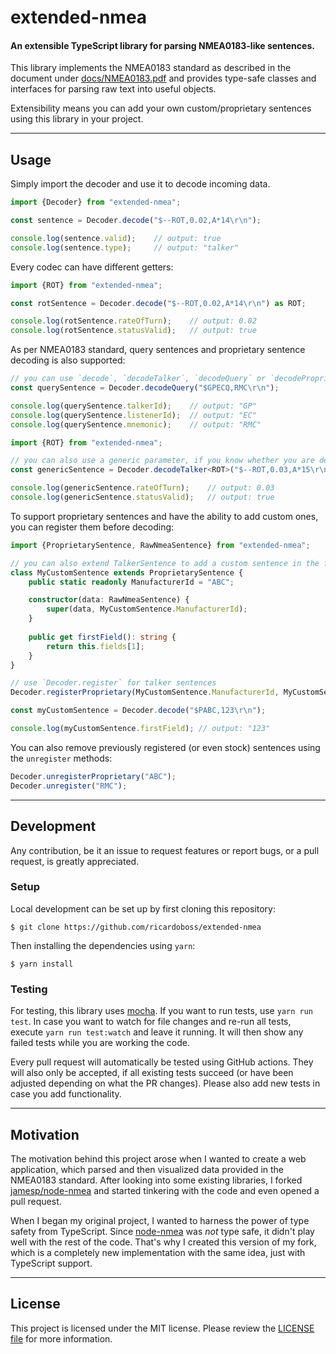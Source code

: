 # extended-nmea
#### An extensible TypeScript library for parsing NMEA0183-like sentences.

This library implements the NMEA0183 standard as described in the document under [docs/NMEA0183.pdf][3] and provides type-safe classes and interfaces for parsing raw text into useful objects.

Extensibility means you can add your own custom/proprietary sentences using this library in your project.

---

## Usage

Simply import the decoder and use it to decode incoming data.

```typescript
import {Decoder} from "extended-nmea";

const sentence = Decoder.decode("$--ROT,0.02,A*14\r\n");

console.log(sentence.valid);    // output: true
console.log(sentence.type);     // output: "talker"
```

Every codec can have different getters:

```typescript
import {ROT} from "extended-nmea";

const rotSentence = Decoder.decode("$--ROT,0.02,A*14\r\n") as ROT;

console.log(rotSentence.rateOfTurn);    // output: 0.02
console.log(rotSentence.statusValid);   // output: true
```

As per NMEA0183 standard, query sentences and proprietary sentence decoding is also supported:

```typescript
// you can use `decode`, `decodeTalker`, `decodeQuery´ or `decodeProprietary` to get different interfaces.
const querySentence = Decoder.decodeQuery("$GPECQ,RMC\r\n");

console.log(querySentence.talkerId);    // output: "GP"
console.log(querySentence.listenerId);  // output: "EC"
console.log(querySentence.mnemonic);    // output: "RMC"

import {ROT} from "extended-nmea";

// you can also use a generic parameter, if you know whether you are dealing with a talker or a proprietary sentence
const genericSentence = Decoder.decodeTalker<ROT>("$--ROT,0.03,A*15\r\n");

console.log(genericSentence.rateOfTurn);    // output: 0.03
console.log(genericSentence.statusValid);   // output: true
```

To support proprietary sentences and have the ability to add custom ones, you can register them before decoding:

```typescript
import {ProprietarySentence, RawNmeaSentence} from "extended-nmea";

// you can also extend TalkerSentence to add a custom sentence in the form of "$AABBB,xxx*CC", where BBB is your custom id.
class MyCustomSentence extends ProprietarySentence {
	public static readonly ManufacturerId = "ABC";

	constructor(data: RawNmeaSentence) {
		super(data, MyCustomSentence.ManufacturerId);
	}
	
	public get firstField(): string {
		return this.fields[1];
	}
}

// use `Decoder.register` for talker sentences
Decoder.registerProprietary(MyCustomSentence.ManufacturerId, MyCustomSentence);

const myCustomSentence = Decoder.decode("$PABC,123\r\n");

console.log(myCustomSentence.firstField); // output: "123"
```

You can also remove previously registered (or even stock) sentences using the `unregister` methods:

```typescript
Decoder.unregisterProprietary("ABC");
Decoder.unregister("RMC");
```

---

## Development

Any contribution, be it an issue to request features or report bugs, or a pull request, is greatly appreciated.

### Setup

Local development can be set up by first cloning this repository:

```shell
$ git clone https://github.com/ricardoboss/extended-nmea
```

Then installing the dependencies using `yarn`:

```shell
$ yarn install
```

### Testing

For testing, this library uses [mocha][1].
If you want to run tests, use `yarn run test`.
In case you want to watch for file changes and re-run all tests, execute `yarn run test:watch` and leave it running.
It will then show any failed tests while you are working the code.

Every pull request will automatically be tested using GitHub actions.
They will also only be accepted, if all existing tests succeed (or have been adjusted depending on what the PR changes).
Please also add new tests in case you add functionality.

---

## Motivation

The motivation behind this project arose when I wanted to create a web application, which parsed and then visualized
data provided in the NMEA0183 standard. After looking into some existing libraries, I forked [jamesp/node-nmea][4] and
started tinkering with the code and even opened a pull request.

When I began my original project, I wanted to harness the power of type safety from TypeScript. Since [node-nmea][4]
was _not_ type safe, it didn't play well with the rest of the code. That's why I created this version of my fork, which
is a completely new implementation with the same idea, just with TypeScript support.

---

## License

This project is licensed under the MIT license.
Please review the [LICENSE file][2] for more information.

[1]: https://mochajs.org/
[2]: https://github.com/ricardoboss/extended-nmea/blob/develop/LICENSE
[3]: https://github.com/ricardoboss/extended-nmea/blob/develop/docs/NMEA0183.pdf
[4]: https://github.com/jamesp/node-nmea
